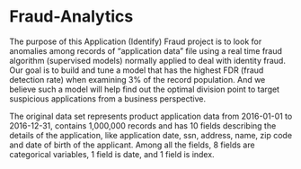 # Fraud-Analytics
The purpose of this Application (Identify) Fraud project is to look for anomalies among records of “application data” file using a real time fraud algorithm (supervised models) normally applied to deal with identity fraud. Our goal is to build and tune a model that has the highest FDR (fraud detection rate) when examining 3% of the record population. And we believe such a model will help find out the optimal division point to target suspicious applications from a business perspective.

The original data set represents product application data from 2016-01-01 to 2016-12-31, contains 1,000,000 records and has 10 fields describing the details of the application, like application date, ssn, address, name, zip code and date of birth of the applicant. Among all the fields, 8 fields are categorical variables, 1 field is date, and 1 field is index.



